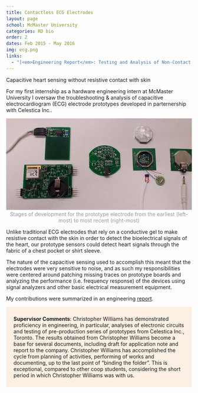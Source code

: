 ```yaml
---
title: Contactless ECG Electrodes
layout: page
school: McMaster University
categories: RD bio
order: 2
dates: Feb 2015 - May 2016
img: ecg.png
links:
  - "[<em>Engineering Report</em>: Testing and Analysis of Non-Contact Capacitive ECG Electrodes](https://drive.google.com/file/d/1w8gcHWIsueGnjyQA3nJztNd76eYv51aN/view?usp=sharing)"
---
```

<div class="intro mc">
   Capacitive heart sensing without resistive contact with skin
</div>

For my first internship as a hardware engineering intern at McMaster University I oversaw the troubleshooting & analysis of capacitive electrocardiogram (ECG) electrode prototypes developed in parternership with Celestica Inc..

<div style="color:#999;text-align: center;">
  <img src="images/models.jpg">
  Stages of development for the prototype electrode from the earliest (left-most) to most recent (right-most)
</div>

Unlike traditional ECG electrodes that rely on a conductive gel to make resistive contact with the skin in order to detect the bioelectrical signals of the heart, our prototype sensors could detect heart signals through the fabric of a chest pocket or shirt sleeve. 

The nature of the capacitive sensing used to accomplish this meant that the electrodes were very sensitive to noise, and as such my responsibilities were centered around patching missing traces on prototype boards and analyzing the performance (i.e. frequency response) of the devices using signal analyzers and other basic electrical measurement equipment. 

My contributions were summarized in an engineering <a href="https://drive.google.com/file/d/1w8gcHWIsueGnjyQA3nJztNd76eYv51aN/view?usp=sharing">report</a>.

<div style="padding: 10px 20px; background-color: rgba(238,118,0,0.1);">
<p><b>Supervisor Comments</b>: Christopher Williams has demonstrated proficiency in engineering, in particular, analyses of electronic circuits and testing of pre-production series of prototypes from Celestica Inc., Toronto. The results obtained from Christopher Williams become a base for several documents, including draft for application note and report to the company. Christopher Williams has accomplished the cycle from planning of activities, performing of works and documenting, up to the last point of “binding the folder”. This is exceptional, compared to other coop students, considering the short period in which Christopher Williams was with us.</p>
</div>


